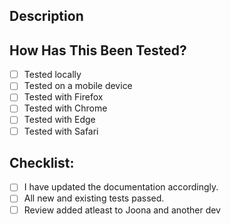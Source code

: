 ## Description

<!--- Describe your changes -->

## How Has This Been Tested?

<!--- Please describe in detail how you tested your changes. -->

<!--- Leave a comment if your change affects other areas of the code-->

- [ ] Tested locally
- [ ] Tested on a mobile device
- [ ] Tested with Firefox
- [ ] Tested with Chrome
- [ ] Tested with Edge
- [ ] Tested with Safari

## Checklist:

<!--- Go over all the following points, and put an `x` in all the boxes that apply. -->
<!--- If you're unsure about any of these, don't hesitate to ask. We're here to help! -->

- [ ] I have updated the documentation accordingly.
- [ ] All new and existing tests passed.
- [ ] Review added atleast to Joona and another dev
